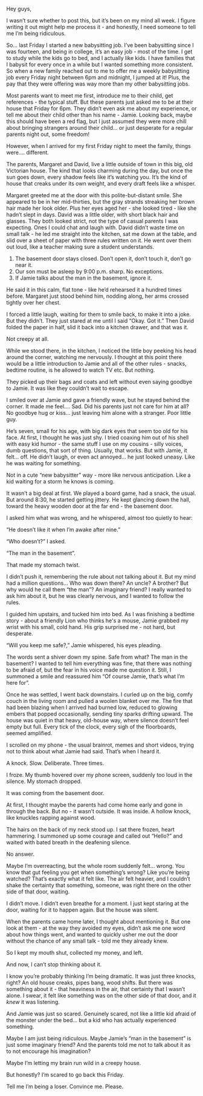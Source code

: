 Hey guys,

I wasn’t sure whether to post this, but it’s been on my mind all week. I figure writing it out might help me process it - and honestly, I need someone to tell me I’m being ridiculous.

So… last Friday I started a new babysitting job. I’ve been babysitting since I was fourteen, and being in college, it’s an easy job - most of the time. I get to study while the kids go to bed, and I actually like kids. I have families that I babysit for every once in a while but I wanted something more consistent. So when a new family reached out to me to offer me a weekly babysitting job every Friday night between 6pm and midnight, I jumped at it! Plus, the pay that they were offering was way more than my other babysitting jobs. 

Most parents want to meet me first, introduce me to their child, get references - the typical stuff. But these parents just asked me to be at their house that Friday for 6pm. They didn’t even ask me about my experience, or tell me about their child other than his name - Jamie. Looking back, maybe this should have been a red flag, but I just assumed they were more chill about bringing strangers around their child… or just desperate for a regular parents night out, some freedom!

However, when I arrived for my first Friday night to meet the family, things were…. different.

The parents, Margaret and David, live a little outside of town in this big, old Victorian house. The kind that looks charming during the day, but once the sun goes down, every shadow feels like it’s watching you. It’s the kind of house that creaks under its own weight, and every draft feels like a whisper.

Margaret greeted me at the door with this polite-but-distant smile. She appeared to be in her mid-thirties, but the gray strands streaking her brown hair made her look older. Plus her eyes aged her - she looked tired - like she hadn’t slept in days. David was a little older, with short black hair and glasses. They both looked strict, not the type of casual parents I was expecting. Ones I could chat and laugh with. David didn’t waste time on small talk - he led me straight into the kitchen, sat me down at the table, and slid over a sheet of paper with three rules written on it. He went over them out loud, like a teacher making sure a student understands.

1. The basement door stays closed. Don’t open it, don’t touch it, don’t go near it.
2. Our son must be asleep by 9:00 p.m. sharp. No exceptions. 
3. If Jamie talks about the man in the basement, ignore it.  

He said it in this calm, flat tone - like he’d rehearsed it a hundred times before. Margaret just stood behind him, nodding along, her arms crossed tightly over her chest.

I forced a little laugh, waiting for them to smile back, to make it into a joke. But they didn’t. They just stared at me until I said “Okay. Got it.” Then David folded the paper in half, slid it back into a kitchen drawer, and that was it.

Not creepy at all.

While we stood there, in the kitchen, I noticed the little boy peeking his head around the corner, watching me nervously. I thought at this point there would be a little introduction to Jamie and all of the other rules - snacks, bedtime routine, is he allowed to watch TV etc. But nothing.

They picked up their bags and coats and left without even saying goodbye to Jamie. It was like they couldn’t wait to escape. 

I smiled over at Jamie and gave a friendly wave, but he stayed behind the corner. It made me feel…. Sad. Did his parents just not care for him at all? No goodbye hug or kiss… just leaving him alone with a stranger. Poor little guy.

He’s seven, small for his age, with big dark eyes that seem too old for his face. At first, I thought he was just shy. I tried coaxing him out of his shell with easy kid humor - the same stuff I use on my cousins - silly voices, dumb questions, that sort of thing. Usually, that works. But with Jamie, it felt… off. He didn’t laugh, or even act annoyed… he just looked uneasy. Like he was waiting for something. 

Not in a cute “new babysitter” way - more like nervous anticipation. Like a kid waiting for a storm he knows is coming.

It wasn’t a big deal at first. We played a board game, had a snack, the usual. But around 8:30, he started getting jittery. He kept glancing down the hall, toward the heavy wooden door at the far end - the basement door.

I asked him what was wrong, and he whispered, almost too quietly to hear:

“He doesn’t like it when I’m awake after nine.”

“Who doesn’t?” I asked.

“The man in the basement”. 

That made my stomach twist.

I didn’t push it, remembering the rule about not talking about it. But my mind had a million questions… Who was down there? An uncle? A brother? But why would he call them “the man”? An imaginary friend? I really wanted to ask him about it, but he was clearly nervous, and I wanted to follow the rules.

I guided him upstairs, and tucked him into bed. As I was finishing a bedtime story - about a friendly Lion who thinks he's a mouse, Jamie grabbed my wrist with his small, cold hand. His grip surprised me - not hard, but desperate.

“Will you keep me safe?,” Jamie whispered, his eyes pleading.

The words sent a shiver down my spine. Safe from what? The man in the basement? I wanted to tell him everything was fine, that there was nothing to be afraid of, but the fear in his voice made me question it. Still, I summoned a smile and reassured him “Of course Jamie, that’s what I’m here for”. 

Once he was settled, I went back downstairs. I curled up on the big, comfy couch in the living room and pulled a woolen blanket over me. The fire that had been blazing when I arrived had burned low, reduced to glowing embers that popped occasionally, sending tiny sparks drifting upward. The house was quiet in that heavy, old-house way, where silence doesn’t feel empty but full. Every tick of the clock, every sigh of the floorboards, seemed amplified.

I scrolled on my phone - the usual brainrot, memes and short videos, trying not to think about what Jamie had said. That’s when I heard it.

A knock. Slow. Deliberate. Three times.

I froze. My thumb hovered over my phone screen, suddenly too loud in the silence. My stomach dropped.

It was coming from the basement door.

At first, I thought maybe the parents had come home early and gone in through the back. But no - it wasn’t outside. It was inside. A hollow knock, like knuckles rapping against wood.

The hairs on the back of my neck stood up. I sat there frozen, heart hammering. I summoned up some courage and called out “Hello?” and waited with bated breath in the deafening silence. 

No answer.

Maybe I’m overreacting, but the whole room suddenly felt… wrong. You know that gut feeling you get when something’s wrong? Like you’re being watched? That’s exactly what it felt like. The air felt heavier, and I couldn’t shake the certainty that something, someone, was right there on the other side of that door, waiting.

I didn’t move. I didn’t even breathe for a moment. I just kept staring at the door, waiting for it to happen again. But the house was silent.

When the parents came home later, I thought about mentioning it. But one look at them - at the way they avoided my eyes, didn’t ask me one word about how things went, and wanted to quickly usher me out the door without the chance of any small talk - told me they already knew.

So I kept my mouth shut, collected my money, and left.

And now, I can’t stop thinking about it.

I know you’re probably thinking I’m being dramatic. It was just three knocks, right? An old house creaks, pipes bang, wood shifts. But there was something about it - that heaviness in the air, that certainty that I wasn’t alone. I swear, it felt like something was on the other side of that door, and it *knew* it was listening.

And Jamie was just so scared. Genuinely scared, not like a little kid afraid of the monster under the bed… but a kid who has actually experienced something. 

Maybe I am just being ridiculous. Maybe Jamie’s “man in the basement” is just some imaginary friend? And the parents told me not to talk about it as to not encourage his imagination?

Maybe I’m letting my brain run wild in a creepy house.

But honestly? I’m scared to go back this Friday.

Tell me I’m being a loser. Convince me. Please.